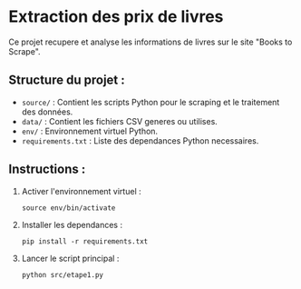 # Extraction des prix de livres

Ce projet recupere et analyse les informations de livres sur le site "Books to Scrape".

## Structure du projet :
- `source/` : Contient les scripts Python pour le scraping et le traitement des données.
- `data/` : Contient les fichiers CSV generes ou utilises.
- `env/` : Environnement virtuel Python.
- `requirements.txt` : Liste des dependances Python necessaires.

## Instructions :
1. Activer l'environnement virtuel :
   ```
   source env/bin/activate
   ```
2. Installer les dependances :
   ```
   pip install -r requirements.txt
   ```
3. Lancer le script principal :
   ```
   python src/etape1.py
